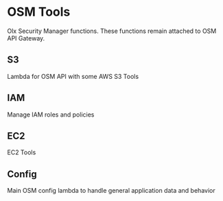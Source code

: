 # OSM Tools

Olx Security Manager functions.
These functions remain attached to OSM API Gateway.

## S3

Lambda for OSM API with some AWS S3 Tools

## IAM

Manage IAM roles and policies

## EC2

EC2 Tools

## Config

Main OSM config lambda to handle general application data and behavior

